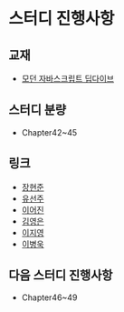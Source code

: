 # 스터디 진행사항

## 교재
- [모던 자바스크립트 딥다이브](https://www.aladin.co.kr/shop/wproduct.aspx?ItemId=251552545)

## 스터디 분량
- Chapter42~45

## 링크
- [장현준](장현준.md)
- [유선주](유선주.md)
- [이어진](이어진.md)
- [김영은](김영은.md)
- [이지영](이지영.md)
- [이병욱](이병욱.md)

## 다음 스터디 진행사항
- Chapter46~49
